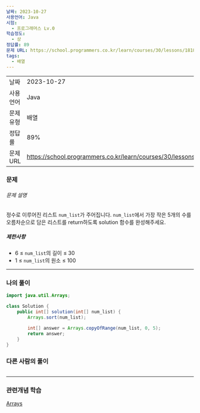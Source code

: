 ```yaml
---
날짜: 2023-10-27
사용언어: Java
시험:
  - 프로그래머스 Lv.0
학습정도:
  - 상
정답률: 89
문제 URL: https://school.programmers.co.kr/learn/courses/30/lessons/181853
tags:
  - 배열
---
```

|           |                                                                  |
| --------- | ---------------------------------------------------------------- |
| 날짜      | 2023-10-27                                                       |
| 사용 언어 | Java                                                             |
| 문제 유형 | 배열                                                             |
| 정답률    | 89%                                                              |
| 문제 URL  | https://school.programmers.co.kr/learn/courses/30/lessons/181853 |

### 문제

###### 문제 설명

정수로 이루어진 리스트 `num_list`가 주어집니다. `num_list`에서 가장 작은 5개의 수를 오름차순으로 담은 리스트를 return하도록 solution 함수를 완성해주세요.

##### 제한사항

- 6 ≤ `num_list`의 길이 ≤ 30
- 1 ≤ `num_list`의 원소 ≤ 100

---

### 나의 풀이

```java
import java.util.Arrays;

class Solution {
    public int[] solution(int[] num_list) {
        Arrays.sort(num_list);
        
        int[] answer = Arrays.copyOfRange(num_list, 0, 5);
        return answer;
    }
}
```

### 다른 사람의 풀이

```java

```

---
### 관련개념 학습

[Arrays](Arrays.md)